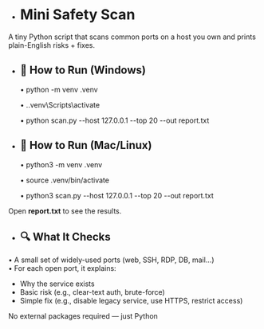 - #  Mini Safety Scan

A tiny Python script that scans common ports on a host you own and prints plain-English risks + fixes.  

- ## 🚀 How to Run (Windows)
  •  python -m venv .venv
  
  •  .\.venv\Scripts\activate
  
  •  python scan.py --host 127.0.0.1 --top 20 --out report.txt

- ## 🚀 How to Run (Mac/Linux)
   • python3 -m venv .venv
  
   • source .venv/bin/activate
  
   • python3 scan.py --host 127.0.0.1 --top 20 --out report.txt

Open **report.txt** to see the results.  

- ## 🔍 What It Checks
• A small set of widely-used ports (web, SSH, RDP, DB, mail…)  
• For each open port, it explains:  
   - Why the service exists  
   - Basic risk (e.g., clear-text auth, brute-force)  
   - Simple fix (e.g., disable legacy service, use HTTPS, restrict access)  

No external packages required — just Python 
